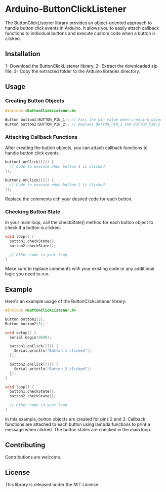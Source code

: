 # Arduino-ButtonClickListener
The ButtonClickListener library provides an object-oriented approach to handle button click events in Arduino. It allows you to easily attach callback functions to individual buttons and execute custom code when a button is clicked.

## Installation

1- Download the ButtonClickListener library.
2- Extract the downloaded zip file.
3- Copy the extracted folder to the Arduino libraries directory.

## Usage
### Creating Button Objects

```cpp
#include <ButtonClickListener.h>

Button button1(BUTTON_PIN_1); // Pass the pin value when creating object of such type
Button button2(BUTTON_PIN_2); // Replace BUTTON_PIN_1 and BUTTON_PIN_2 with the actual pin numbers to which your buttons are connected.
```
### Attaching Callback Functions
After creating the button objects, you can attach callback functions to handle button click events.

```cpp
button1.onClick([]() {
  // Code to execute when button 1 is clicked
});

button2.onClick([]() {
  // Code to execute when button 2 is clicked
});
```
Replace the comments eith your desired code for each button.

### Checking Button State
In your main loop, call the checkState() method for each button object to check if a button is clicked.

```cpp
void loop() {
  button1.checkState();
  button2.checkState();

  // Other code in your loop
}
```
Make sure to replace comments with your existing code or any additional logic you need to run.

## Example
Here's an example usage of the ButtonClickListener library:

```cpp
#include <ButtonClickListener.h>

Button button1(2);
Button button2(3);

void setup() {
  Serial.begin(9600);

  button1.onClick([]() {
    Serial.println("Button 1 clicked");
  });

  button2.onClick([]() {
    Serial.println("Button 2 clicked");
  });
}

void loop() {
  button1.checkState();
  button2.checkState();

  // Other code in your loop
}
```
In this example, button objects are created for pins 2 and 3. Callback functions are attached to each button using lambda functions to print a message when clicked. The button states are checked in the main loop.

## Contributing
Contributions are welcome.

## License
This library is released under the MIT License.
